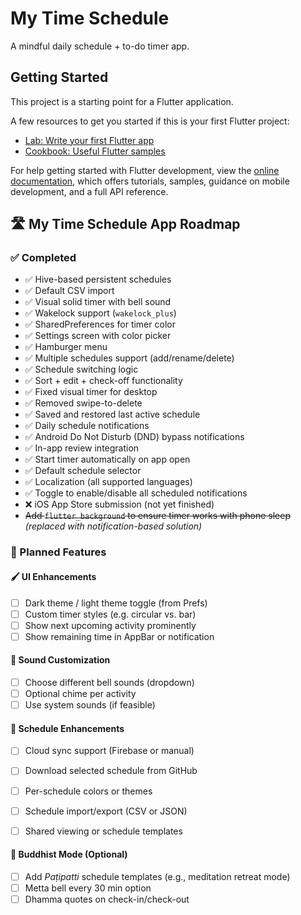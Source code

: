 # My Time Schedule

A mindful daily schedule + to-do timer app.

## Getting Started

This project is a starting point for a Flutter application.

A few resources to get you started if this is your first Flutter project:

- [Lab: Write your first Flutter app](https://docs.flutter.dev/get-started/codelab)
- [Cookbook: Useful Flutter samples](https://docs.flutter.dev/cookbook)

For help getting started with Flutter development, view the
[online documentation](https://docs.flutter.dev/), which offers tutorials,
samples, guidance on mobile development, and a full API reference.

## 🛣️ My Time Schedule App Roadmap

### ✅ Completed
- ✅ Hive-based persistent schedules  
- ✅ Default CSV import  
- ✅ Visual solid timer with bell sound  
- ✅ Wakelock support (`wakelock_plus`)  
- ✅ SharedPreferences for timer color  
- ✅ Settings screen with color picker  
- ✅ Hamburger menu  
- ✅ Multiple schedules support (add/rename/delete)  
- ✅ Schedule switching logic  
- ✅ Sort + edit + check-off functionality  
- ✅ Fixed visual timer for desktop  
- ✅ Removed swipe-to-delete  
- ✅ Saved and restored last active schedule  
- ✅ Daily schedule notifications  
- ✅ Android Do Not Disturb (DND) bypass notifications  
- ✅ In-app review integration  
- ✅ Start timer automatically on app open  
- ✅ Default schedule selector  
- ✅ Localization (all supported languages)  
- ✅ Toggle to enable/disable all scheduled notifications  
- ❌ iOS App Store submission (not yet finished)  
- ~~Add `flutter_background` to ensure timer works with phone sleep~~ *(replaced with notification-based solution)*  

### 🔧 Planned Features

#### 🖌️ UI Enhancements
- [ ] Dark theme / light theme toggle (from Prefs)  
- [ ] Custom timer styles (e.g. circular vs. bar)  
- [ ] Show next upcoming activity prominently  
- [ ] Show remaining time in AppBar or notification  

#### 🔔 Sound Customization
- [ ] Choose different bell sounds (dropdown)  
- [ ] Optional chime per activity  
- [ ] Use system sounds (if feasible)  

#### 📆 Schedule Enhancements
- [ ] Cloud sync support (Firebase or manual)  
- [ ] Download selected schedule from GitHub  
- [ ] Per-schedule colors or themes  
- [ ] Schedule import/export (CSV or JSON)  
- [ ] Shared viewing or schedule templates  


#### 🧘 Buddhist Mode (Optional)
- [ ] Add *Paṭipatti* schedule templates (e.g., meditation retreat mode)  
- [ ] Metta bell every 30 min option  
- [ ] Dhamma quotes on check-in/check-out  
